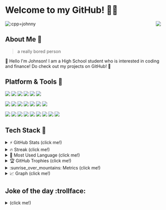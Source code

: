 # Welcome to my GitHub! 👋👋


<img src="https://count.getloli.com/get/@:cpp-johnny" alt=":cpp=johnny" /> <img src="https://camo.githubusercontent.com/31570a8b0ead8a0d86620dd4431760dd7a4021113e6a6359b7a1b23427532bd0/68747470733a2f2f776561746865722d69636f6e2e6a6f75726e657961642e7265706c2e636f2f407368616e676861693f763d31" align="right" data-canonical-src="https://weather-icon.journeyad.repl.co/@singapore?v=1" style="max-width: 100%;">



## About Me 🤖


> a really bored person

👋 Hello I'm Johnson! I am a High School student who is interested in coding and finance! Do check out my projects on GitHub! 🙂




## Platform & Tools 🧰


<!--- href is for redirect link, then img src="whatever" is stolen from --->
<!--- github user journey ad, just ctrl shift i to see the elements and --->
<!--- copy paste, change the names accordingly, and no. A81D33 is colour --->
<!--- template: <a href="" rel="nofollow"><img src="" style="max-width: 100%;"></a> --->
<!--- use simpleicons.org for the colour of the shit --->
<a href="" rel="nofollow"><img src="https://img.shields.io/badge/-Arch-1793D1?style=flat-square&logo=archlinux&logoColor=white" style="max-width: 100%;"></a> 
<a href="https://github.com/cpp-johnny/EndeavourOS-setup" rel="nofollow"><img src="https://img.shields.io/badge/-endeavourOS-purple?style=flat-square&logo=endeavouros&logoColor=white" style="max-width: 100%;"></a> 
<a href="https://github.com/cpp-johnny/ubuntu-setup" rel="nofollow"><img src="https://img.shields.io/badge/-Ubuntu-E95420?style=flat-square&logo=Ubuntu&logoColor=white" style="max-width: 100%;"></a> 
<a href="https://www.debian.org/" rel="nofollow"><img src="https://img.shields.io/badge/-Debian-A81D33?style=flat-square&logo=debian&logoColor=white" style="max-width: 100%;"></a>
<a href="" rel="nofollow"><img src="https://img.shields.io/badge/-win11-0078D4?style=flat-square&logo=windows11&logoColor=white" style="max-width: 100%;"></a> 
<a href="https://www.google.com/chromebook/chrome-os/" rel="nofollow"><img src="https://img.shields.io/badge/-ChromeOS-4285F4?style=flat-square&logo=google%20chrome&logoColor=white" style="max-width: 100%;"></a>


<a href="" rel="nofollow"><img src="https://img.shields.io/badge/-NvChad-57A143?style=flat-square&logo=neovim&logoColor=white" style="max-width: 100%;"></a>
<a href="https://gist.github.com/cpp-johnny/3746db068cf7920b5e6d77e9b3bbf90f" rel="nofollow"><img src="https://img.shields.io/badge/-Vim-019733?style=flat-square&logo=vim&logoColor=white" style="max-width: 100%;"></a>
<a href="https://code.visualstudio.com/" rel="nofollow"><img src="https://img.shields.io/badge/-VS%20Code-007ACC?style=flat-square&logo=visualstudiocode&logoColor=white" style="max-width: 100%;"></a>
<a href="https://www.datacamp.com/" rel="nofollow"><img src="https://img.shields.io/badge/-DataCamp-03EF62?style=flat-square&logo=datacamp&logoColor=white" style="max-width: 100%;"></a>
<a href="https://www.gimp.org/" rel="nofollow"><img src="https://img.shields.io/badge/-GIMP-5C5543?style=flat-square&logo=gimp&logoColor=white" style="max-width: 100%;"></a>
<a href="https://openai.com/" rel="nofollow"><img src="https://img.shields.io/badge/-OpenAI-412991?style=flat-square&logo=openai&logoColor=white" style="max-width: 100%;"></a>
<a href="https://vercel.com/dashboard" rel="nofollow"><img src="https://img.shields.io/badge/-Vercel-000000?style=flat-square&logo=vercel&logoColor=white" style="max-width: 100%;"></a>

<a href="https://www.python.org/" rel="nofollow"><img src="https://img.shields.io/badge/-Python-3776AB?style=flat-square&logo=Python&logoColor=white" style="max-width: 100%;"></a>
<a href="https://cplusplus.com/" rel="nofollow"><img src="https://img.shields.io/badge/-C++-00599C?style=flat-square&logo=cplusplus&logoColor=white" style="max-width: 100%;"></a>
<a href="https://html.spec.whatwg.org/" rel="nofollow"><img src="https://img.shields.io/badge/-HTML5-E34F26?style=flat-square&logo=html5&logoColor=white" style="max-width: 100%;"></a>
<a href="https://www.javascript.com/" rel="nofollow"><img src="https://img.shields.io/badge/-JavaScript-F7DF1E?style=flat-square&logo=JavaScript&logoColor=white" style="max-width: 100%;"></a>
<a href="https://www.w3.org/Style/CSS/" rel="nofollow"><img src="https://img.shields.io/badge/-CSS3-1572B6?style=flat-square&logo=css3&logoColor=white" style="max-width: 100%;"></a> 
<a href="https://gist.github.com/cpp-johnny" rel="nofollow"><img src="https://img.shields.io/badge/-Bash-4EAA25?style=flat-square&logo=gnu%20bash&logoColor=white" style="max-width: 100%;"></a>
<a href="" rel="nofollow"><img src="https://img.shields.io/badge/-zsh-F15A24?style=flat-square&logo=zsh&logoColor=white" style="max-width: 100%;"></a>
<a href="https://www.latex-project.org/" rel="nofollow"><img src="https://img.shields.io/badge/-LaTeX-008080?style=flat-square&logo=latex&logoColor=white" style="max-width: 100%;"></a>
<a href="https://www.r-project.org/" rel="nofollow"><img src="https://img.shields.io/badge/-R-276DC3?style=flat-square&logo=R&logoColor=white%22%20style=%22max-width:%20100%"></a>



## Tech Stack :rocket: 

<details><summary>⚡ GitHub Stats (click me!)</summary>
<p>

![](https://github-readme-stats.vercel.app/api?username=cpp-johnny&theme=react&hide_border=true&include_all_commits=true&count_private=false) 

</p>
</details>


<details><summary> 🔥 Streak (click me!) </summary>
<p>

![](https://github-readme-streak-stats.herokuapp.com/?user=cpp-johnny&theme=react&hide_border=true)
  
</p>
</details>


<details><summary>💪 Most Used Language (click me!) </summary>
<p>

![](https://github-readme-stats.vercel.app/api/top-langs/?username=cpp-johnny&theme=react&hide_border=true&include_all_commits=true&count_private=false&layout=compact)
  
</p>
</details>

<details><summary> 🏆 GitHub Trophies (click me!) </summary>
<p>

![](https://github-profile-trophy.vercel.app/?username=cpp-johnny&theme=radical&no-frame=false&no-bg=true&margin-w=4)
  
</p>
</details>

<!--- Daily Metrics: https://github.com/lowlighter/metrics/blob/master/.github/readme/partials/documentation/setup/action.md -->
<!--- Token created on 26 Dec 2022, expires on 25 Jan 2023. To view token, go to repo setting secrets --->

<details><summary> :sunrise_over_mountains: Metrics (click me!) </summary>
<p>

![Metrics](/github-metrics.svg)


![](https://img.shields.io/github/actions/workflow/status/cpp-johnny/cpp-johnny/daily-metrics-new.yaml)


</p>
</details>


<details><summary> 📈 Graph (click me!) </summary>
<a href="http://www.github.com/cpp-johnny"><img src="https://github-readme-activity-graph.cyclic.app/graph?username=cpp-johnny&bg_color=1c1917&color=ffffff&line=0891b2&point=ffffff&area_color=1c1917&area=true&hide_border=true&custom_title=GitHub%20Commits%20Graph" alt="GitHub Commits Graph" /></a>
</details>



## Joke of the day :trollface:	
<details><summary> (click me!) </summary>
<p>

![Jokes Card](https://readme-jokes.vercel.app/api?hideBorder&theme=react)
  
</p>
</details>





<!--- how to get waka time: https://www.youtube.com/watch?v=sZi8MmQP3MY&ab_channel=LearnWithMitu -->



<!--START_SECTION:waka-->
<!--END_SECTION:waka-->

























<!--- ignore below, still running on op's server, did not create own vercel server -->
<!--- github token expires at The token will expire on Sat, Jan 7 2023, follow vid for more steps --->
<!--- https://www.youtube.com/watch?v=n6d4KHSKqGk&t=107s&ab_channel=codeSTACKr --->
